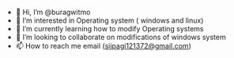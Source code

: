 - 👋 Hi, I’m @buragwitmo
- 👀 I’m interested in Operating system ( windows and linux)
- 🌱 I’m currently learning how to modify Operating systems
- 💞️ I’m looking to collaborate on modifications of windows system
- 📫 How to reach me email (sijpagi121372@gmail.com)

<!---
buragwitmo/buragwitmo is a ✨ special ✨ repository because its `README.md` (this file) appears on your GitHub profile.
You can click the Preview link to take a look at your changes.
--->
